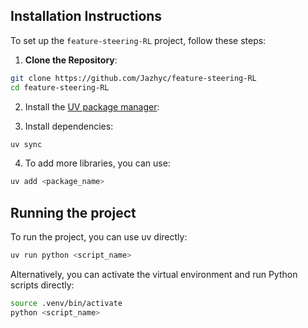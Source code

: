 ## Installation Instructions

To set up the `feature-steering-RL` project, follow these steps:

1. **Clone the Repository**:
```bash
git clone https://github.com/Jazhyc/feature-steering-RL
cd feature-steering-RL
```

2. Install the [UV package manager](https://docs.astral.sh/uv/getting-started/installation/):

3. Install dependencies:
```bash
uv sync
```
4. To add more libraries, you can use:
```bash
uv add <package_name>
```

## Running the project

To run the project, you can use uv directly:
```bash
uv run python <script_name>
```

Alternatively, you can activate the virtual environment and run Python scripts directly:
```bash
source .venv/bin/activate
python <script_name>
```